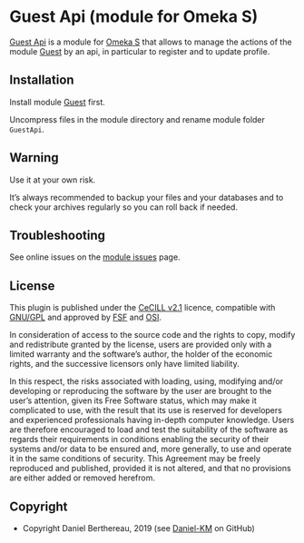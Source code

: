 Guest Api (module for Omeka S)
===================================

[Guest Api] is a module for [Omeka S] that allows to manage the actions of
the module [Guest] by an api, in particular to register and to update
profile.


Installation
------------

Install module [Guest] first.

Uncompress files in the module directory and rename module folder `GuestApi`.


Warning
-------

Use it at your own risk.

It’s always recommended to backup your files and your databases and to check
your archives regularly so you can roll back if needed.


Troubleshooting
---------------

See online issues on the [module issues] page.


License
-------

This plugin is published under the [CeCILL v2.1] licence, compatible with
[GNU/GPL] and approved by [FSF] and [OSI].

In consideration of access to the source code and the rights to copy, modify and
redistribute granted by the license, users are provided only with a limited
warranty and the software’s author, the holder of the economic rights, and the
successive licensors only have limited liability.

In this respect, the risks associated with loading, using, modifying and/or
developing or reproducing the software by the user are brought to the user’s
attention, given its Free Software status, which may make it complicated to use,
with the result that its use is reserved for developers and experienced
professionals having in-depth computer knowledge. Users are therefore encouraged
to load and test the suitability of the software as regards their requirements
in conditions enabling the security of their systems and/or data to be ensured
and, more generally, to use and operate it in the same conditions of security.
This Agreement may be freely reproduced and published, provided it is not
altered, and that no provisions are either added or removed herefrom.


Copyright
---------

* Copyright Daniel Berthereau, 2019 (see [Daniel-KM] on GitHub)


[Guest Api]: https://github.com/Daniel-KM/Omeka-S-module-GuestApi
[Guest]: https://github.com/Daniel-KM/Omeka-S-module-Guest
[Omeka S]: https://www.omeka.org/s
[module issues]: https://github.com/Daniel-KM/Omeka-S-module-GuestApi/issues
[CeCILL v2.1]: https://www.cecill.info/licences/Licence_CeCILL_V2.1-en.html
[GNU/GPL]: https://www.gnu.org/licenses/gpl-3.0.html
[FSF]: https://www.fsf.org
[OSI]: http://opensource.org
[Daniel-KM]: https://github.com/Daniel-KM "Daniel Berthereau"
